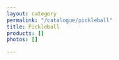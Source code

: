 ```yaml
---
layout: category
permalink: "/catalogue/pickleball"
title: Pickleball
products: []
photos: []

---
```

